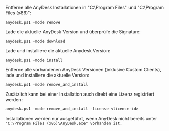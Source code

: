 Entferne alle AnyDesk Installationen in "C:\Program Files" und "C:\Program Files (x86)":

``anydesk.ps1 -mode remove``

Lade die aktuelle AnyDesk Version und überprüfe die Signature:

``anydesk.ps1 -mode download``

Lade und installiere die aktuelle Anydesk Version:

``anydesk.ps1 -mode install``

Entferne alle vorhandenen AnyDesk Versionen (inklusive Custom Clients), lade und installiere die aktuelle Version:

``anydesk.ps1 -mode remove_and_install``

Zusätzlich kann bei einer Installation auch direkt eine Lizenz registriert werden:

``anydesk.ps1 -mode remove_and_install -license <license-id>``


Installationen werden nur ausgeführt, wenn AnyDesk nicht bereits unter `"C:\Program Files (x86)\AnyDesk.exe" vorhanden ist.`
